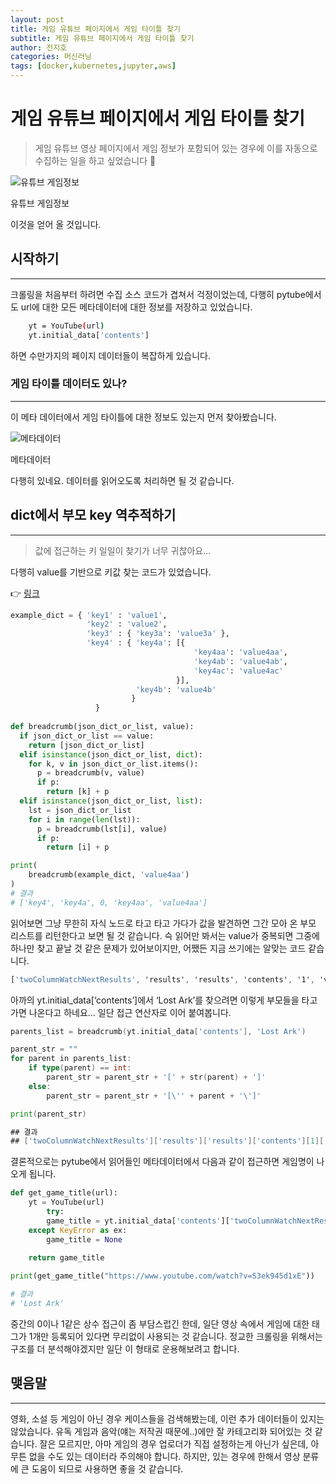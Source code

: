 ```yaml
---
layout: post
title: 게임 유튜브 페이지에서 게임 타이틀 찾기
subtitle: 게임 유튜브 페이지에서 게임 타이틀 찾기
author: 전지호
categories: 머신러닝
tags: [docker,kubernetes,jupyter,aws]
---
```

# 게임 유튜브 페이지에서 게임 타이틀 찾기

> 게임 유튜브 영상 페이지에서 게임 정보가 포함되어 있는 경우에 이를 자동으로 수집하는 일을 하고 싶었습니다 🐙

![유튜브 게임정보](https://solution-userstats.s3.amazonaws.com/techblogs/seungjin/2021-06-24/1.png)

유튜브 게임정보

이것을 얻어 올 것입니다.



## 시작하기

----------

크롤링을 처음부터 하려면 수집 소스 코드가 겹쳐서 걱정이었는데, 다행히 pytube에서도 url에 대한 모든 메타데이터에 대한 정보를 저장하고 있었습니다.

```bash
    yt = YouTube(url)
    yt.initial_data['contents']

```

하면 수만가지의 페이지 데이터들이 복잡하게 있습니다.



### 게임 타이틀 데이터도 있나?

----------

이 메타 데이터에서 게임 타이틀에 대한 정보도 있는지 먼저 찾아봤습니다.

![메타데이터](https://solution-userstats.s3.amazonaws.com/techblogs/seungjin/2021-06-24/2.png)

메타데이터

다행히 있네요. 데이터를 읽어오도록 처리하면 될 것 같습니다.

## dict에서 부모 key 역추적하기

----------

> 값에 접근하는 키 일일이 찾기가 너무 귀찮아요…

다행히 value를 기반으로 키값 찾는 코드가 있었습니다.

👉  [링크](https://stackoverflow.com/questions/15210148/get-parents-keys-from-nested-dictionary)

```python
example_dict = { 'key1' : 'value1',
                 'key2' : 'value2',
                 'key3' : { 'key3a': 'value3a' },
                 'key4' : { 'key4a': [{ 
                                         'key4aa': 'value4aa',
                                         'key4ab': 'value4ab',
                                         'key4ac': 'value4ac'
                                     }],
                            'key4b': 'value4b'
                           }
                   } 
                   
def breadcrumb(json_dict_or_list, value):
  if json_dict_or_list == value:
    return [json_dict_or_list]
  elif isinstance(json_dict_or_list, dict):
    for k, v in json_dict_or_list.items():
      p = breadcrumb(v, value)
      if p:
        return [k] + p
  elif isinstance(json_dict_or_list, list):
    lst = json_dict_or_list
    for i in range(len(lst)):
      p = breadcrumb(lst[i], value)
      if p:
        return [i] + p

print(
    breadcrumb(example_dict, 'value4aa')
)
# 결과
# ['key4', 'key4a', 0, 'key4aa', 'value4aa']

```

읽어보면 그냥 무한히 자식 노드로 타고 타고 가다가 값을 발견하면 그간 모아 온 부모 리스트를 리턴한다고 보면 될 것 같습니다. 슥 읽어만 봐서는 value가 중복되면 그중에 하나만 찾고 끝날 것 같은 문제가 있어보이지만, 어쨌든 지금 쓰기에는 알맞는 코드 같습니다.

```css
['twoColumnWatchNextResults', 'results', 'results', 'contents', '1', 'videoSecondaryInfoRenderer', 'metadataRowContainer', 'metadataRowContainerRenderer', 'rows', '0', 'richMetadataRowRenderer', 'contents', '0', 'richMetadataRenderer', 'title', 'simpleText', 'Lost Ark']

```

아까의 yt.initial_data[‘contents’]에서 ‘Lost Ark’를 찾으려면 이렇게 부모들을 타고 가면 나온다고 하네요… 일단 접근 연산자로 이어 붙여봅니다.

```go
parents_list = breadcrumb(yt.initial_data['contents'], 'Lost Ark')

parent_str = ""
for parent in parents_list:
    if type(parent) == int:
        parent_str = parent_str + '[' + str(parent) + ']'
    else:    
        parent_str = parent_str + '[\'' + parent + '\']'

print(parent_str)

## 결과
## ['twoColumnWatchNextResults']['results']['results']['contents'][1]['videoSecondaryInfoRenderer']['metadataRowContainer']['metadataRowContainerRenderer']['rows'][0]['richMetadataRowRenderer']['contents'][0]['richMetadataRenderer']['title']['simpleText']['Lost Ark']

```


결론적으로는 pytube에서 읽어들인 메타데이터에서 다음과 같이 접근하면 게임명이 나오게 됩니다.

```python
def get_game_title(url):
    yt = YouTube(url)
        try:
        game_title = yt.initial_data['contents']['twoColumnWatchNextResults']['results']['results']['contents'][1]['videoSecondaryInfoRenderer']['metadataRowContainer']['metadataRowContainerRenderer']['rows'][0]['richMetadataRowRenderer']['contents'][0]['richMetadataRenderer']['title']['simpleText']
    except KeyError as ex:
        game_title = None
    
    return game_title

print(get_game_title("https://www.youtube.com/watch?v=S3ek945d1xE"))

# 결과
# 'Lost Ark'

```

중간의 0이나 1같은 상수 접근이 좀 부담스럽긴 한데, 일단 영상 속에서 게임에 대한 태그가 1개만 등록되어 있다면 무리없이 사용되는 것 같습니다. 정교한 크롤링을 위해서는 구조를 더 분석해야겠지만 일단 이 형태로 운용해보려고 합니다.

## 맺음말

----------

영화, 소설 등 게임이 아닌 경우 케이스들을 검색해봤는데, 이런 추가 데이터들이 있지는 않았습니다. 유독 게임과 음악(얘는 저작권 때문에..)에만 잘 카테고리화 되어있는 것 같습니다. 잘은 모르지만, 아마 게임의 경우 업로더가 직접 설정하는게 아닌가 싶은데, 아무튼 없을 수도 있는 데이터라 주의해야 합니다. 하지만, 있는 경우에 한해서 영상 분류에 큰 도움이 되므로 사용하면 좋을 것 같습니다.
